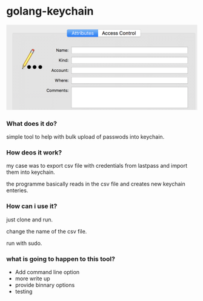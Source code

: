 # golang-keychain


![Alt text](https://github.com/Abdul2/golang-keychain/blob/master/keychain.jpg)

### What does it do?

simple tool to help with bulk upload of passwods into keychain.

### How deos it work?

my case was to export csv file with credentials from lastpass and import them into keychain. 

the programme basically reads in the csv file and creates new keychain enteries.


### How can i use it?

just clone and run.

change the name of the csv file.

run with sudo. 

### what is going to happen to this tool?  

- Add command line option
- more write up
- provide binnary options
- testing




